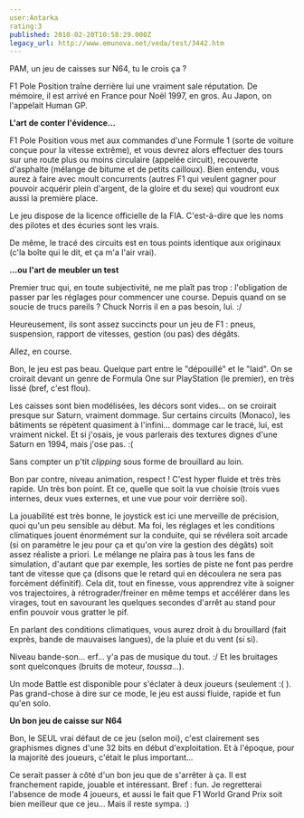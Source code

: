 ```yaml
---
user:Antarka
rating:3
published: 2010-02-20T10:58:29.000Z
legacy_url: http://www.emunova.net/veda/test/3442.htm
---
```

PAM, un jeu de caisses sur N64, tu le crois ça ?  

  

F1 Pole Position traîne derrière lui une vraiment sale réputation. De mémoire, il est arrivé en France pour Noël 1997, en gros. Au Japon, on l'appelait Human GP.  

  

**L'art de conter l'évidence...**  

  

F1 Pole Position vous met aux commandes d'une Formule 1 (sorte de voiture conçue pour la vitesse extrême), et vous devrez alors effectuer des tours sur une route plus ou moins circulaire (appelée circuit), recouverte d'asphalte (mélange de bitume et de petits cailloux). Bien entendu, vous aurez à faire avec moult concurrents (autres F1 qui veulent gagner pour pouvoir acquérir plein d'argent, de la gloire et du sexe) qui voudront eux aussi la première place.  

  

Le jeu dispose de la licence officielle de la FIA. C'est-à-dire que les noms des pilotes et des écuries sont les vrais.  

  

De même, le tracé des circuits est en tous points identique aux originaux (c'la boîte qui le dit, et ça m'a l'air vrai).  

  

**...ou l'art de meubler un test**  

  

Premier truc qui, en toute subjectivité, ne me plaît pas trop : l'obligation de passer par les réglages pour commencer une course. Depuis quand on se soucie de trucs pareils ? Chuck Norris il en a pas besoin, lui. :/  

  

Heureusement, ils sont assez succincts pour un jeu de F1 : pneus, suspension, rapport de vitesses, gestion (ou pas) des dégâts.  

  

Allez, en course.  

  

Bon, le jeu est pas beau. Quelque part entre le "dépouillé" et le "laid". On se croirait devant un genre de Formula One sur PlayStation (le premier), en très lissé (bref, c'est flou).  

  

Les caisses sont bien modélisées, les décors sont vides... on se croirait presque sur Saturn, vraiment dommage. Sur certains circuits (Monaco), les bâtiments se répètent quasiment à l'infini... dommage car le tracé, lui, est vraiment nickel. Et si j'osais, je vous parlerais des textures dignes d'une Saturn en 1994, mais j'ose pas. :(  

  

Sans compter un p'tit _clipping_ sous forme de brouillard au loin.  

  

Bon par contre, niveau animation, respect ! C'est hyper fluide et très très rapide. Un très bon point. Et ce, quelle que soit la vue choisie (trois vues internes, deux vues externes, et une vue pour voir derrière soi).  

  

La jouabilité est très bonne, le joystick est ici une merveille de précision, quoi qu'un peu sensible au début. Ma foi, les réglages et les conditions climatiques jouent énormément sur la conduite, qui se révélera soit arcade (si on paramètre le jeu pour ça et qu'on vire la gestion des dégâts) soit assez réaliste a priori. Le mélange ne plaira pas à tous les fans de simulation, d'autant que par exemple, les sorties de piste ne font pas perdre tant de vitesse que ça (disons que le retard qui en découlera ne sera pas forcément définitif). Cela dit, tout en finesse, vous apprendrez vite à soigner vos trajectoires, à rétrograder/freiner en même temps et accélérer dans les virages, tout en savourant les quelques secondes d'arrêt au stand pour enfin pouvoir vous gratter le pif.  

  

En parlant des conditions climatiques, vous aurez droit à du brouillard (fait exprès, bande de mauvaises langues), de la pluie et du vent (si si).  

  

Niveau bande-son... erf... y'a pas de musique du tout. :/ Et les bruitages sont quelconques (bruits de moteur, _toussa_...).  

  

Un mode Battle est disponible pour s'éclater à deux joueurs (seulement :( ). Pas grand-chose à dire sur ce mode, le jeu est aussi fluide, rapide et fun qu'en solo.  

  

**Un bon jeu de caisse sur N64**  

  

Bon, le SEUL vrai défaut de ce jeu (selon moi), c'est clairement ses graphismes dignes d'une 32 bits en début d'exploitation. Et à l'époque, pour la majorité des joueurs, c'était le plus important...  

  

Ce serait passer à côté d'un bon jeu que de s'arrêter à ça. Il est franchement rapide, jouable et intéressant. Bref : fun. Je regretterai l'absence de mode 4 joueurs, et aussi le fait que F1 World Grand Prix soit bien meilleur que ce jeu... Mais il reste sympa. :)